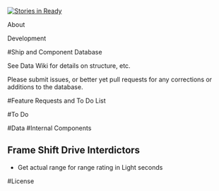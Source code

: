 [![Stories in Ready](https://badge.waffle.io/cmmcleod/coriolis.png?label=ready&title=Ready)](https://waffle.io/cmmcleod/coriolis)

About



Development



#Ship and Component Database

See Data Wiki for details on structure, etc.

Please submit issues, or better yet pull requests for any corrections or additions to the database.



#Feature Requests and To Do List

#To Do

#Data
#Internal Components

## Frame Shift Drive Interdictors
 - Get actual range for range rating in Light seconds


#License